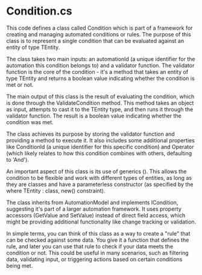 # Condition.cs

This code defines a class called Condition<TEntity> which is part of a framework for creating and managing automated conditions or rules. The purpose of this class is to represent a single condition that can be evaluated against an entity of type TEntity.

The class takes two main inputs: an automationId (a unique identifier for the automation this condition belongs to) and a validator function. The validator function is the core of the condition - it's a method that takes an entity of type TEntity and returns a boolean value indicating whether the condition is met or not.

The main output of this class is the result of evaluating the condition, which is done through the ValidateCondition method. This method takes an object as input, attempts to cast it to the TEntity type, and then runs it through the validator function. The result is a boolean value indicating whether the condition was met.

The class achieves its purpose by storing the validator function and providing a method to execute it. It also includes some additional properties like ConditionId (a unique identifier for this specific condition) and Operator (which likely relates to how this condition combines with others, defaulting to 'And').

An important aspect of this class is its use of generics (<TEntity>). This allows the condition to be flexible and work with different types of entities, as long as they are classes and have a parameterless constructor (as specified by the where TEntity : class, new() constraint).

The class inherits from AutomationModel and implements ICondition, suggesting it's part of a larger automation framework. It uses property accessors (GetValue and SetValue) instead of direct field access, which might be providing additional functionality like change tracking or validation.

In simple terms, you can think of this class as a way to create a "rule" that can be checked against some data. You give it a function that defines the rule, and later you can use that rule to check if your data meets the condition or not. This could be useful in many scenarios, such as filtering data, validating input, or triggering actions based on certain conditions being met.